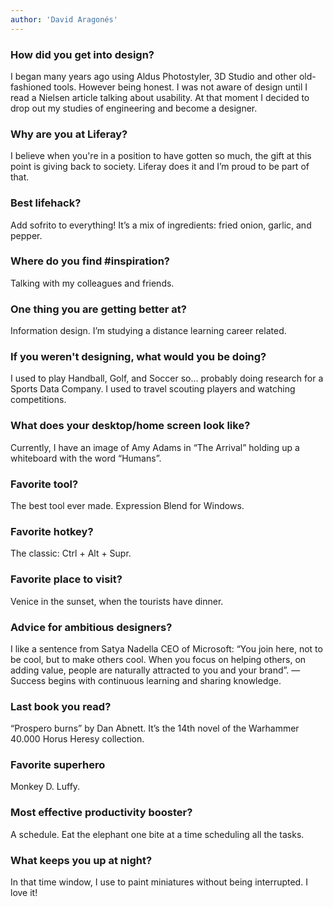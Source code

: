 ```yaml
---
author: 'David Aragonés'
---
```


### How did you get into design?

I began many years ago using Aldus Photostyler, 3D Studio and other old-fashioned tools. However being honest. I was not aware of design until I read a Nielsen article talking about usability. At that moment I decided to drop out my studies of engineering and become a designer.

### Why are you at Liferay?

I believe when you're in a position to have gotten so much, the gift at this point is giving back to society. Liferay does it and I’m proud to be part of that.

### Best lifehack?

Add sofrito to everything! It’s a mix of ingredients: fried onion, garlic, and pepper.

### Where do you find #inspiration?

Talking with my colleagues and friends.

### One thing you are getting better at?

Information design. I’m studying a distance learning career related.

### If you weren't designing, what would you be doing?

I used to play Handball, Golf, and Soccer so… probably doing research for a Sports Data Company. I used to travel scouting players and watching competitions.

### What does your desktop/home screen look like?

Currently, I have an image of Amy Adams in “The Arrival” holding up a whiteboard with the word “Humans”.

### Favorite tool?

The best tool ever made. Expression Blend for Windows.

### Favorite hotkey?

The classic: Ctrl + Alt + Supr.

### Favorite place to visit?

Venice in the sunset, when the tourists have dinner.

### Advice for ambitious designers?

I like a sentence from Satya Nadella CEO of Microsoft: “You join here, not to be cool, but to make others cool. When you focus on helping others, on adding value, people are naturally attracted to you and your brand”. — Success begins with continuous learning and sharing knowledge.

### Last book you read?

“Prospero burns” by Dan Abnett. It’s the 14th novel of the Warhammer 40.000 Horus Heresy collection.

### Favorite superhero

Monkey D. Luffy.

### Most effective productivity booster?

A schedule. Eat the elephant one bite at a time scheduling all the tasks.

### What keeps you up at night?

In that time window, I use to paint miniatures without being interrupted. I love it!
